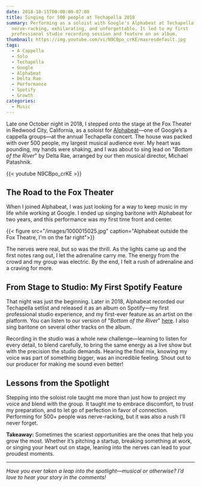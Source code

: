 ```yaml
---
date: 2018-10-15T00:00:00-07:00
title: Singing for 500 people at Techapella 2018
summary: Performing as a soloist with Google's Alphabeat at Techapella 2018 was
  nerve-racking, exhilarating, and unforgettable. It led to my first
  professional studio recording session and feature on an album.
thumbnail: https://img.youtube.com/vi/N9CBpo_crKE/maxresdefault.jpg
tags:
  - A Cappella
  - Solo
  - Techapella
  - Google
  - Alphabeat
  - Delta Rae
  - Performance
  - Spotify
  - Growth
categories:
  - Music
---
```

Late one October night in 2018, I stepped onto the stage at the Fox Theater in Redwood City, California, as a soloist for [Alphabeat](https://www.techapella.org/alphabeat)—one of Google’s a cappella groups—at the annual Techapella concert. The house was packed with over 500 people, my largest musical audience ever. My heart was pounding, my hands were shaking, and I was about to sing lead on "*Bottom of the River*" by Delta Rae, arranged by our then musical director, Michael Patashnik.

{{< youtube N9CBpo_crKE >}}

## The Road to the Fox Theater

When I joined Alphabeat, I was just looking for a way to keep music in my life while working at Google. I ended up singing baritone with Alphabeat for two years, and this performance was my first time front and center.

{{< figure src="/images/1000015025.jpg" caption="Alphabeat outside the Fox Theatre, I'm on the far right">}}

The nerves were real, but so was the thrill. As the lights came up and the first notes rang out, I let the adrenaline carry me. The energy from the crowd and my group was electric. By the end, I felt a rush of adrenaline and a craving for more.

## From Stage to Studio: My First Spotify Feature

That night was just the beginning. Later in 2018, Alphabeat recorded our Techapella setlist and released it as an album on Spotify—my first professional studio experience, and my first-ever feature as an artist on the platform. You can listen to our version of "*Bottom of the River*" [here](https://open.spotify.com/track/1cHVzM29SkVmIdqR1F3xem). I also sing baritone on several other tracks on the album.

Recording in the studio was a whole new challenge—learning to listen for every detail, to blend carefully, to bring the same energy as a live show but with the precision the studio demands. Hearing the final mix, knowing my voice was part of something bigger, was an incredible feeling. Shout out to our producer for making me sound even better!

## Lessons from the Spotlight

Stepping into the soloist role taught me more than just how to project my voice and blend with the group. It taught me to embrace discomfort, to trust my preparation, and to let go of perfection in favor of connection. Performing for 500+ people was nerve-racking, but it was also a rush I’ll never forget.

**Takeaway:** Sometimes the scariest opportunities are the ones that help you grow the most. Whether it’s pitching a startup, breaking something at work, or singing your heart out on stage, leaning into the nerves can lead to your proudest moments.

- - -

*Have you ever taken a leap into the spotlight—musical or otherwise? I’d love to hear your story in the comments!*

